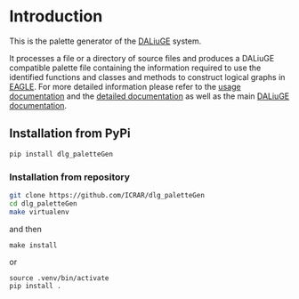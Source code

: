 # Introduction

This is the palette generator of the [DALiuGE](https://daliuge.readthedocs.io) system.

It processes a file or a directory of source files and
produces a DALiuGE compatible palette file containing the
information required to use the identified functions and classes and methods to construct logical graphs in [EAGLE](https://eagle-dlg.readthedocs.io).
For more detailed information please refer to the [usage documentation](
https://ICRAR.github.io/dlg_palette/Usage) and the [detailed documentation](
https://ICRAR.github.io/dlg_palette/Concept) as well as the main [DALiuGE documentation](https://daliuge.readthedocs.io).

## Installation from PyPi

```bash
pip install dlg_paletteGen
```
### Installation from repository

```bash
git clone https://github.com/ICRAR/dlg_paletteGen
cd dlg_paletteGen
make virtualenv
```
and then
```
make install
```
or
```
source .venv/bin/activate
pip install .
```